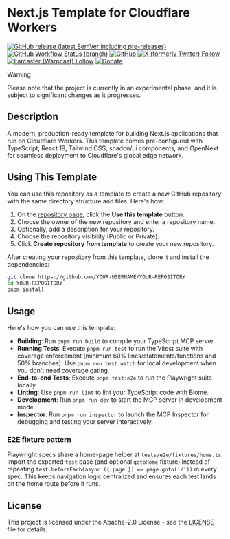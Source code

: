 # Next.js Template for Cloudflare Workers

[![GitHub release (latest SemVer including pre-releases)](https://img.shields.io/github/v/release/nekofar/nextjs-workers-template?include_prereleases)](https://github.com/nekofar/nextjs-workers-template/releases)
[![GitHub Workflow Status (branch)](https://img.shields.io/github/actions/workflow/status/nekofar/nextjs-workers-template/build.yml)](https://github.com/nekofar/nextjs-workers-template/actions/workflows/build.yml)
[![GitHub](https://img.shields.io/github/license/nekofar/nextjs-workers-template)](https://github.com/nekofar/nextjs-workers-template/blob/master/LICENSE)
[![X (formerly Twitter) Follow](https://img.shields.io/badge/follow-%40nekofar-ffffff?logo=x&style=flat)](https://x.com/nekofar)
[![Farcaster (Warpcast) Follow](https://img.shields.io/badge/follow-%40nekofar-855DCD.svg?logo=farcaster&logoColor=f5f5f5&style=flat)](https://warpcast.com/nekofar)
[![Donate](https://img.shields.io/badge/donate-nekofar.crypto-a2b9bc?logo=ko-fi&logoColor=white)](https://ud.me/nekofar.crypto)

> [!WARNING]
> Please note that the project is currently in an experimental phase, and it is subject to significant changes as it
> progresses.

## Description

A modern, production-ready template for building Next.js applications that run on Cloudflare Workers. This template comes pre-configured with TypeScript, React 19, Tailwind CSS, shadcn/ui components, and OpenNext for seamless deployment to Cloudflare's global edge network.

## Using This Template

You can use this repository as a template to create a new GitHub repository with the same directory structure and files.
Here's how:

1. On the [repository page](https://github.com/nekofar/nextjs-workers-template), click the **Use this template**
   button.
2. Choose the owner of the new repository and enter a repository name.
3. Optionally, add a description for your repository.
4. Choose the repository visibility (Public or Private).
5. Click **Create repository from template** to create your new repository.

After creating your repository from this template, clone it and install the dependencies:

```bash
git clone https://github.com/YOUR-USERNAME/YOUR-REPOSITORY
cd YOUR-REPOSITORY
pnpm install
```

## Usage

Here's how you can use this template:

- **Building**: Run `pnpm run build` to compile your TypeScript MCP server.
- **Running Tests**: Execute `pnpm run test` to run the Vitest suite with coverage enforcement (minimum 60% lines/statements/functions and 50% branches). Use `pnpm run test:watch` for local development when you don't need coverage gating.
- **End-to-end Tests**: Execute `pnpm test:e2e` to run the Playwright suite locally.
- **Linting**: Use `pnpm run lint` to lint your TypeScript code with Biome.
- **Development**: Run `pnpm run dev` to start the MCP server in development mode.
- **Inspector**: Run `pnpm run inspector` to launch the MCP Inspector for debugging and testing your server interactively.

### E2E fixture pattern

Playwright specs share a home-page helper at `tests/e2e/fixtures/home.ts`. Import the exported `test` base (and optional
`gotoHome` fixture) instead of repeating `test.beforeEach(async ({ page }) => page.goto('/'))` in every spec. This keeps
navigation logic centralized and ensures each test lands on the home route before it runs.

## License

This project is licensed under the Apache-2.0 License - see
the [LICENSE](https://github.com/nekofar/nextjs-workers-template/blob/master/LICENSE) file for details.
